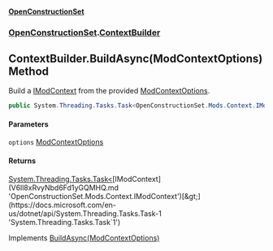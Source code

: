 #### [OpenConstructionSet](index.md 'index')
### [OpenConstructionSet](index.md#OpenConstructionSet 'OpenConstructionSet').[ContextBuilder](E2TdUUFxG5g9kKbbGiRtoQ.md 'OpenConstructionSet.ContextBuilder')
## ContextBuilder.BuildAsync(ModContextOptions) Method
Build a [IModContext](V6ll8xRvyNbd6Fd1yGQMHQ.md 'OpenConstructionSet.Mods.Context.IModContext') from the provided [ModContextOptions](0fvPZYrIPfE_d1zRcer52Q.md 'OpenConstructionSet.Mods.Context.ModContextOptions').  
```csharp
public System.Threading.Tasks.Task<OpenConstructionSet.Mods.Context.IModContext> BuildAsync(OpenConstructionSet.Mods.Context.ModContextOptions options);
```
#### Parameters
<a name='OpenConstructionSet_ContextBuilder_BuildAsync(OpenConstructionSet_Mods_Context_ModContextOptions)_options'></a>
`options` [ModContextOptions](0fvPZYrIPfE_d1zRcer52Q.md 'OpenConstructionSet.Mods.Context.ModContextOptions')  
  
#### Returns
[System.Threading.Tasks.Task&lt;](https://docs.microsoft.com/en-us/dotnet/api/System.Threading.Tasks.Task-1 'System.Threading.Tasks.Task`1')[IModContext](V6ll8xRvyNbd6Fd1yGQMHQ.md 'OpenConstructionSet.Mods.Context.IModContext')[&gt;](https://docs.microsoft.com/en-us/dotnet/api/System.Threading.Tasks.Task-1 'System.Threading.Tasks.Task`1')  

Implements [BuildAsync(ModContextOptions)](N3BVHOuShujba7gwzjldFA.md 'OpenConstructionSet.IContextBuilder.BuildAsync(OpenConstructionSet.Mods.Context.ModContextOptions)')  

